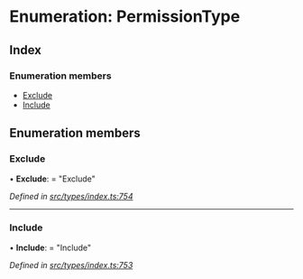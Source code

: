 # Enumeration: PermissionType

## Index

### Enumeration members

* [Exclude](permissiontype.md#exclude)
* [Include](permissiontype.md#include)

## Enumeration members

###  Exclude

• **Exclude**: = "Exclude"

*Defined in [src/types/index.ts:754](https://github.com/PolymathNetwork/polymesh-sdk/blob/959efb76/src/types/index.ts#L754)*

___

###  Include

• **Include**: = "Include"

*Defined in [src/types/index.ts:753](https://github.com/PolymathNetwork/polymesh-sdk/blob/959efb76/src/types/index.ts#L753)*
